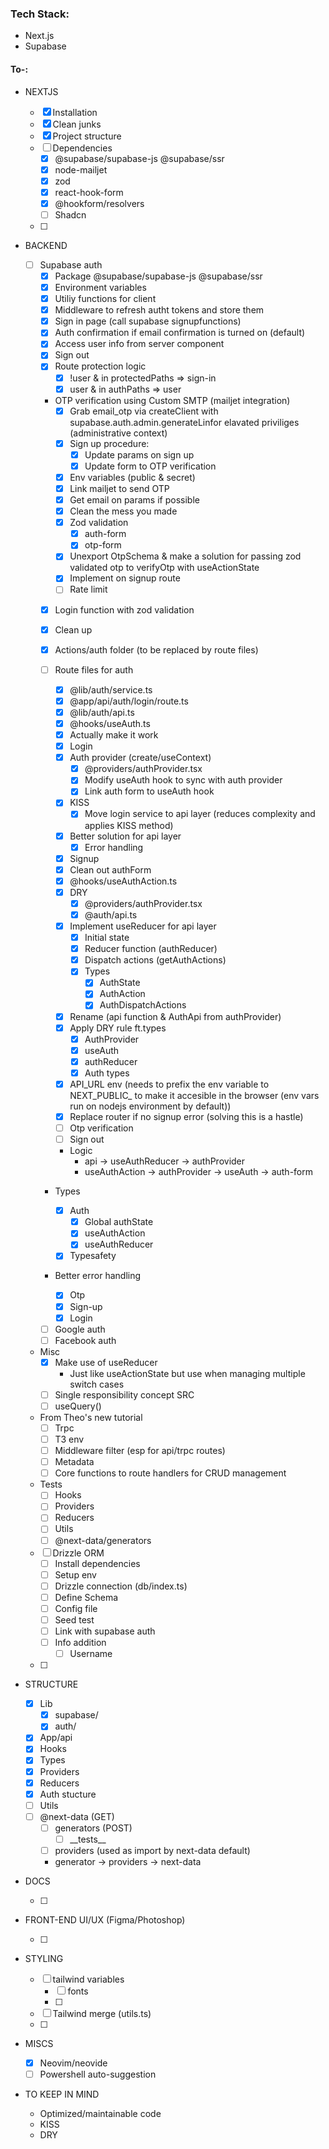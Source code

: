 ### Tech Stack:

- Next.js
- Supabase


#### To-:

- NEXTJS

  - [x] Installation
  - [x] Clean junks
  - [x] Project structure
  - [ ] Dependencies
    - [x] @supabase/supabase-js @supabase/ssr
    - [x] node-mailjet
    - [x] zod
    - [x] react-hook-form
    - [x] @hookform/resolvers
    - [ ] Shadcn
  - [ ] 

- BACKEND

  - [ ] Supabase auth
    - [x] Package @supabase/supabase-js @supabase/ssr
    - [x] Environment variables
    - [x] Utiliy functions for client
    - [x] Middleware to refresh autht tokens and store them
    - [x] Sign in page (call supabase signupfunctions)
    - [x] Auth confirmation if email confirmation is turned on (default)
    - [x] Access user info from server component
    - [x] Sign out
    - [x] Route protection logic
      - [x] !user & in protectedPaths => sign-in 
      - [x] user & in authPaths => user

    - OTP verification using Custom SMTP (mailjet integration)
      - [x] Grab email_otp via createClient with supabase.auth.admin.generateLinfor elavated priviliges (administrative context)
      - [x] Sign up procedure:
        - [x] Update params on sign up
        - [x] Update form to OTP verification
      - [x] Env variables (public & secret)
      - [x] Link mailjet to send OTP
      - [x] Get email on params if possible
      - [x] Clean the mess you made 
      - [x] Zod validation
        - [x] auth-form
        - [x] otp-form
      - [x] Unexport OtpSchema & make a solution for passing zod validated otp to verifyOtp with useActionState
      - [x] Implement on signup route
      - [ ] Rate limit

    - [x] Login function with zod validation
    - [x] Clean up
    - [x] Actions/auth folder (to be replaced by route files)

    - [ ] Route files for auth
      - [x] @lib/auth/service.ts
      - [x] @app/api/auth/login/route.ts
      - [x] @lib/auth/api.ts
      - [x] @hooks/useAuth.ts
      - [x] Actually make it work
      - [x] Login
      - [x] Auth provider (create/useContext)
        - [x] @providers/authProvider.tsx
        - [x] Modify useAuth hook to sync with auth provider
        - [x] Link auth form to useAuth hook
      - [x] KISS
        - [x] Move login service to api layer (reduces complexity and applies KISS method)
      - [x] Better solution for api layer
        - [x] Error handling
      - [x] Signup
      - [x] Clean out authForm 
      - [x] @hooks/useAuthAction.ts
      - [x] DRY
        - [x] @providers/authProvider.tsx
        - [x] @auth/api.ts
      - [x] Implement useReducer for api layer
        - [x] Initial state
        - [x] Reducer function (authReducer)
        - [x] Dispatch actions (getAuthActions)
        - [x] Types
          - [x] AuthState
          - [x] AuthAction
          - [x] AuthDispatchActions
      - [x] Rename (api function & AuthApi from authProvider)
      - [x] Apply DRY rule ft.types
        - [x] AuthProvider
        - [x] useAuth
        - [x] authReducer
        - [x] Auth types
      - [x] API_URL env (needs to prefix the env variable to NEXT_PUBLIC_ to make it accesible in the browser (env vars run on nodejs environment by default))
      - [x] Replace router if no signup error (solving this is a hastle)
      - [ ] Otp verification
      - [ ] Sign out

      - Logic
        - api -> useAuthReducer -> authProvider
        - useAuthAction -> authProvider -> useAuth -> auth-form

    - Types

      - [x] Auth
        - [x] Global authState
        - [x] useAuthAction
        - [x] useAuthReducer
      - [x] Typesafety

    - Better error handling
      - [x] Otp
      - [x] Sign-up
      - [x] Login

    - [ ] Google auth
    - [ ] Facebook auth

  - Misc
    - [x] Make use of useReducer
      - Just like useActionState but use when managing multiple switch cases
    - [ ] Single responsibility concept SRC
    - [ ] useQuery()

  - From Theo's new tutorial
    - [ ] Trpc
    - [ ] T3 env
    - [ ] Middleware filter (esp for api/trpc routes)
    - [ ] Metadata
    - [ ] Core functions to route handlers for CRUD management

  - Tests
    - [ ] Hooks
    - [ ] Providers
    - [ ] Reducers
    - [ ] Utils
    - [ ] @next-data/generators

  - [ ] Drizzle ORM
    - [ ] Install dependencies
    - [ ] Setup env
    - [ ] Drizzle connection (db/index.ts)
    - [ ] Define Schema
    - [ ] Config file
    - [ ] Seed test
    - [ ] Link with supabase auth
    - [ ] Info addition
      - [ ] Username
  - [ ] 

- STRUCTURE

  - [x] Lib 
    - [x] supabase/
    - [x] auth/
  - [x] App/api
  - [x] Hooks
  - [x] Types
  - [x] Providers
  - [x] Reducers
  - [x] Auth stucture
  - [ ] Utils
  - [ ] @next-data (GET)
    - [ ] generators (POST)
      - [ ] \_\_tests__
    - [ ] providers (used as import by next-data default)
    - generator -> providers -> next-data


- DOCS
  
  - [ ] 

- FRONT-END UI/UX (Figma/Photoshop)

  - [ ]

- STYLING

  - [ ] tailwind variables
    - [ ] fonts
    - [ ]
  - [ ] Tailwind merge (utils.ts)
  - [ ]

- MISCS

  - [x] Neovim/neovide
  - [ ] Powershell auto-suggestion

- TO KEEP IN MIND

  - Optimized/maintainable code
  - KISS
  - DRY

